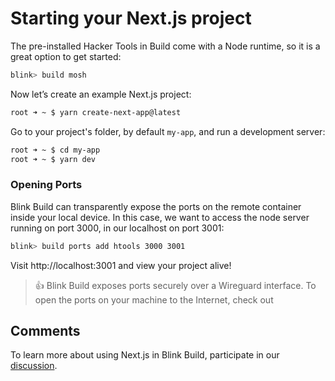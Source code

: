 # Starting your Next.js project

The pre-installed Hacker Tools in Build come with a Node runtime, so it is a great option to get started:

```bash
blink> build mosh 
```

Now let’s create an example Next.js project:

```bash
root ➜ ~ $ yarn create-next-app@latest
```

Go to your project's folder, by default `my-app`, and run a development server:

```bash
root ➜ ~ $ cd my-app
root ➜ ~ $ yarn dev
```

### Opening Ports

Blink Build can transparently expose the ports on the remote container inside your local device. In this case, we want to access the node server running on port 3000, in our localhost on port 3001:

```bash
blink> build ports add htools 3000 3001
```

Visit http://localhost:3001 and view your project alive!

> 👍 Blink Build exposes ports securely over a Wireguard interface. To open the ports on your machine to the Internet, check out []()

## Comments
To learn more about using Next.js in Blink Build, participate in our [discussion]().
